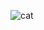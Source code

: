![cat](<https://github.com/truongnguyen20102006-sys/happy-birthday-web/edit/main/accet/image/cat(1).jpg>)
